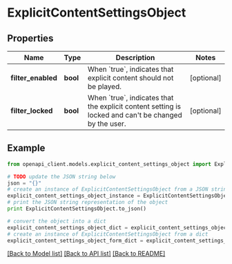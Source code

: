 # ExplicitContentSettingsObject


## Properties
Name | Type | Description | Notes
------------ | ------------- | ------------- | -------------
**filter_enabled** | **bool** | When &#x60;true&#x60;, indicates that explicit content should not be played.  | [optional] 
**filter_locked** | **bool** | When &#x60;true&#x60;, indicates that the explicit content setting is locked and can&#39;t be changed by the user.  | [optional] 

## Example

```python
from openapi_client.models.explicit_content_settings_object import ExplicitContentSettingsObject

# TODO update the JSON string below
json = "{}"
# create an instance of ExplicitContentSettingsObject from a JSON string
explicit_content_settings_object_instance = ExplicitContentSettingsObject.from_json(json)
# print the JSON string representation of the object
print ExplicitContentSettingsObject.to_json()

# convert the object into a dict
explicit_content_settings_object_dict = explicit_content_settings_object_instance.to_dict()
# create an instance of ExplicitContentSettingsObject from a dict
explicit_content_settings_object_form_dict = explicit_content_settings_object.from_dict(explicit_content_settings_object_dict)
```
[[Back to Model list]](../README.md#documentation-for-models) [[Back to API list]](../README.md#documentation-for-api-endpoints) [[Back to README]](../README.md)


